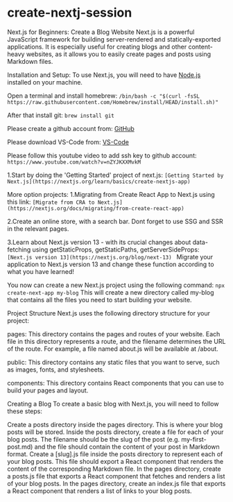 # create-nextj-session

Next.js for Beginners: Create a Blog Website
Next.js is a powerful JavaScript framework for building server-rendered and statically-exported applications.
It is especially useful for creating blogs and other content-heavy websites, as it allows you to easily create pages and posts using Markdown files.

Installation and Setup:
To use Next.js, you will need to have [Node.js](https://nodejs.org/en/) installed on your machine.

Open a terminal and install homebrew:
```/bin/bash -c "$(curl -fsSL https://raw.githubusercontent.com/Homebrew/install/HEAD/install.sh)"```

After that install git:
```brew install git```

Please create a github account from:
[GitHub](https://github.com/)

Please download VS-Code from:
[VS-Code](https://code.visualstudio.com/download)

Please follow this youtube video to add ssh key to github account:
```https://www.youtube.com/watch?v=nZYJKXXMvkM```

1.Start by doing the 'Getting Started' project of next.js:
```[Getting Started by Next.js](https://nextjs.org/learn/basics/create-nextjs-app)```

More option projects:
1.Migrating from Create React App to Next.js using this link:
```[Migrate from CRA to Next.js](https://nextjs.org/docs/migrating/from-create-react-app)```

2.Create an online store, with a search bar. Dont forget to use SSG and SSR in the relevant pages.

3.Learn about Next.js version 13 - with its crucial changes about data-fetching using getStaticProps, getStaticPaths, getServerSideProps: ```[Next.js version 13](https://nextjs.org/blog/next-13) ```
  Migrate your application to Next.js version 13 and change these function according to what you have learned!
  
You now can create a new Next.js project using the following command:
```npx create-next-app my-blog```
This will create a new directory called my-blog that contains all the files you need to start building your website.

Project Structure
Next.js uses the following directory structure for your project:

pages: This directory contains the pages and routes of your website.
Each file in this directory represents a route, and the filename determines the URL of the route.
For example, a file named about.js will be available at /about.

public: This directory contains any static files that you want to serve, such as images, fonts, and stylesheets.

components: This directory contains React components that you can use to build your pages and layout.

Creating a Blog
To create a basic blog with Next.js, you will need to follow these steps:

Create a posts directory inside the pages directory. This is where your blog posts will be stored.
Inside the posts directory, create a file for each of your blog posts. The filename should be the slug of the post (e.g. my-first-post.md) and the file should contain the content of your post in Markdown format.
Create a [slug].js file inside the posts directory to represent each of your blog posts. This file should export a React component that renders the content of the corresponding Markdown file.
In the pages directory, create a posts.js file that exports a React component that fetches and renders a list of your blog posts.
In the pages directory, create an index.js file that exports a React component that renders a list of links to your blog posts.
